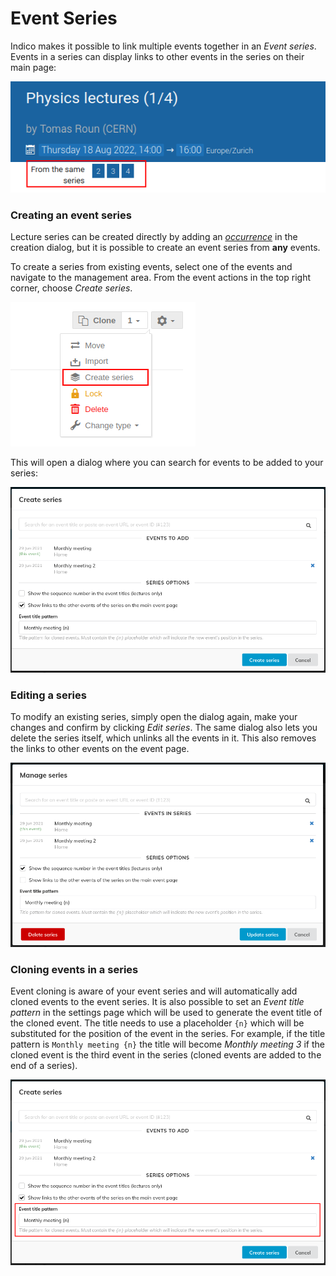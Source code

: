 # Event Series

Indico makes it possible to link multiple events together in an _Event series_. Events in a series can display links to other events in the series on their main page:

![](assets/event_series/event-series.png)

### Creating an event series

Lecture series can be created directly by adding an [_occurrence_](../lectures/creating) in the creation dialog, but it is possible to create an event series from **any** events.

To create a series from existing events, select one of the events and navigate to the management area. From the event actions in the top right corner, choose _Create series_.

![](assets/event_series/create-button.png)

This will open a dialog where you can search for events to be added to your series:

![](assets/event_series/create.png)

### Editing a series

To modify an existing series, simply open the dialog again, make your changes and confirm by clicking _Edit series_. The same dialog also lets you delete the series itself, which unlinks all the events in it. This also removes the links to other events on the event page.

![](assets/event_series/edit.png)

### Cloning events in a series

Event cloning is aware of your event series and will automatically add cloned events to the event series. It is also possible to set an _Event title pattern_ in the settings page which will be used to generate the event title of the cloned event. The title needs to use a placeholder `{n}` which will be substituted for the position of the event in the series. For example, if the title pattern is `Monthly meeting {n}` the title will become _Monthly meeting 3_ if the cloned event is the third event in the series (cloned events are added to the end of a series).

![](assets/event_series/title-pattern.png)
